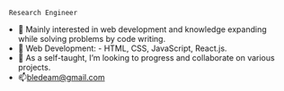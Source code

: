      Research Engineer
- 👀 Mainly interested in web development and knowledge expanding while solving problems by code writing.
- 🌱 Web Development: - HTML, CSS, JavaScript, React.js.
- 💞️ As a self-taught, I’m looking to progress and collaborate on various projects.
- 📫bledeam@gmail.com

<!---
mihaibld/mihaibld is a ✨ special ✨ repository because its `README.md` (this file) appears on your GitHub profile.
You can click the Preview link to take a look at your changes.
--->
